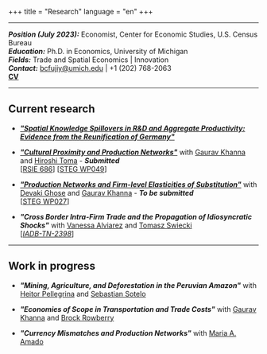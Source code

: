 
+++
title = "Research"
language = "en"
+++

---

***Position (July 2023):*** Economist, Center for Economic Studies, U.S. Census Bureau \
***Education:*** Ph.D. in Economics, University of Michigan \
***Fields:*** Trade and Spatial Economics | Innovation \
***Contact:*** bcfujiy@umich.edu | +1 (202) 768-2063 \
**[CV](https://bcfujiy.github.io/img/resources/CV_BCF.pdf)**

---

## Current research

* ***["Spatial Knowledge Spillovers in R&D and Aggregate Productivity: Evidence from the Reunification of Germany"](https://bcfujiy.github.io/img/papers/CF_SpilloversRD.pdf)***

* ***["Cultural Proximity and Production Networks"](https://bcfujiy.github.io/img/papers/CFKT_CulturalProx.pdf)*** with [Gaurav Khanna](https://www.econgaurav.com/) and [Hiroshi Toma](https://hiroshitoma.github.io/) - ***Submitted*** \
[[RSIE 686](https://fordschool.umich.edu/rsie/workingpapers/Papers676-700/r686.pdf)] [[STEG WP049](https://steg.cepr.org/sites/default/files/2023-01/WP049%20CevallosFujiyKhannaToma%20CulturalProximityAndProductionNetworks.pdf)]

* ***["Production Networks and Firm-level Elasticities of Substitution"](https://bcfujiy.github.io/img/papers/CFGK_ElastSubst.pdf)*** with [Devaki Ghose](https://sites.google.com/view/devakighose/home) and [Gaurav Khanna](https://www.econgaurav.com/) - ***To be submitted*** \
[[STEG WP027](https://steg.cepr.org/sites/default/files/2022-09/WP027%20CevallosFujiyGhoseKhanna%20ProductionNetworksAndFirmLevelElasticitiesOfSubstitution_0.pdf)]

* ***"Cross Border Intra-Firm Trade and the Propagation of Idiosyncratic Shocks"*** with [Vanessa Alviarez](http://www.vanessaalviarezubc.com/) and [Tomasz Swiecki](https://sites.google.com/site/tomaszswiecki/) \
[[*IADB-TN-2398*](https://publications.iadb.org/publications/english/document/Cross-Border-Intra-Firm-Trade-and-the-Propagation-of-Idiosyncratic-Shocks-A-New-Dataset.pdf)]

---

## Work in progress

* ***"Mining, Agriculture, and Deforestation in the Peruvian Amazon"*** with [Heitor Pellegrina](https://sites.google.com/site/heitorpellegrina/) and [Sebastian Sotelo](http://www-personal.umich.edu/~ssotelo/)

* ***"Economies of Scope in Transportation and Trade Costs"*** with [Gaurav Khanna](https://www.econgaurav.com/) and [Brock Rowberry](https://lsa.umich.edu/econ/people/phd-students/brock-rowberry.html)

* ***"Currency Mismatches and Production Networks"*** with [Maria A. Amado](https://sites.google.com/view/mariaalejandraamado/p%C3%A1gina-principal)